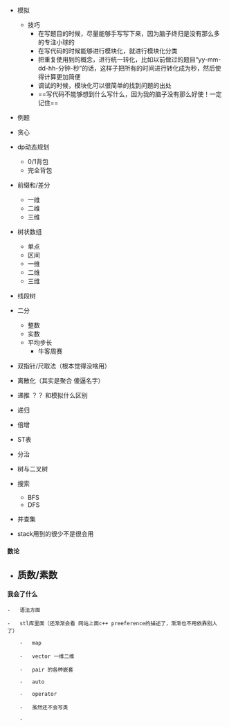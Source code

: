 

-    模拟
     -    技巧
             - 在写题目的时候，尽量能够手写写下来，因为脑子终归是没有那么多的专注小球的
             -    在写代码的时候能够进行模块化，就进行模块化分类
             -    把重复使用到的概念，进行统一转化，比如以前做过的题目“yy-mm-dd-hh-分钟-秒”的话，这样子把所有的时间进行转化成为秒，然后使得计算更加简便
             -    调试的时候，模块化可以很简单的找到问题的出处  
             - ==写代码不能够想到什么写什么，因为我的脑子没有那么好使！一定记住==
   - 例题
-   贪心
-   dp动态规划

    -   0/1背包
    -   完全背包

-   前缀和/差分

    -   一维
    -   二维
    -   三维

-   树状数组

    -   单点
    -   区间
    -   一维
    -   二维
    -   三维

-   线段树

-   二分

    -   整数
    -   实数
    -   平均步长
        -   牛客周赛

-   双指针/尺取法（根本觉得没啥用）

-   离散化（其实是聚合 傻逼名字）

-   递推 ？？ 和模拟什么区别

-   递归

-   倍增

-   ST表

-   分治

-   树与二叉树

-   搜索

    -   BFS
    -   DFS

-   并查集

-   stack用到的很少不是很会用



#### 数论

- 质数/素数
  - 





#### 我会了什么

    -   语法方面

    -   stl库里面（还渐渐会看 网站上面c++ preeference的描述了，渐渐也不用依靠别人了）

        -   map  

        -   vector 一维二维

        -   pair 的各种嵌套

        -   auto

        -   operator

        -   虽然还不会写类

        -   

                        ​	

    





